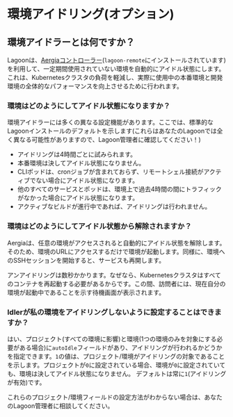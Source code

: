 # 環境アイドリング(オプション)

## 環境アイドラーとは何ですか？

Lagoonは、[Aergiaコントローラー](https://github.com/uselagoon/aergia-controller)(`lagoon-remote`にインストールされています)を利用して、一定期間使用されていない環境を自動的にアイドル状態にします。これは、Kubernetesクラスタの負荷を軽減し、実際に使用中の本番環境と開発環境の全体的なパフォーマンスを向上させるために行われます。

### 環境はどのようにしてアイドル状態になりますか？

環境アイドラーには多くの異なる設定機能があります。ここでは、標準的なLagoonインストールのデフォルトを示します(これらはあなたのLagoonでは全く異なる可能性がありますので、Lagoon管理者に確認してください！)

* アイドリングは4時間ごとに試みられます。
* 本番環境は決してアイドル状態になりません。
* CLIポッドは、cronジョブが含まれておらず、リモートシェル接続がアクティブでない場合にアイドル状態になります。
* 他のすべてのサービスとポッドは、環境上で過去4時間の間にトラフィックがなかった場合にアイドル状態になります。
* アクティブなビルドが進行中であれば、アイドリングは行われません。

### 環境はどのようにしてアイドル状態から解除されますか？

Aergiaは、任意の環境がアクセスされると自動的にアイドル状態を解除します。 そのため、環境のURLにアクセスするだけで環境が起動します。同様に、環境へのSSHセッションを開始すると、サービスも再開します。

アンアイドリングは数秒かかります。なぜなら、Kubernetesクラスタはすべてのコンテナを再起動する必要があるからです。この間、訪問者には、現在自分の環境が起動中であることを示す待機画面が表示されます。

### Idlerが私の環境をアイドリングしないように設定することはできますか？

はい、プロジェクト(すべての環境に影響)と環境(1つの環境のみを対象にする必要がある場合)に`autoIdle`フィールドがあり、アイドリングが行われるかどうかを指定できます。`1`の値は、プロジェクト/環境がアイドリングの対象であることを示します。プロジェクトが`0`に設定されている場合、環境が`0`に設定されていても、環境は決してアイドル状態になりません。
デフォルトは常に`1`(アイドリングが有効)です。

これらのプロジェクト/環境フィールドの設定方法がわからない場合は、あなたのLagoon管理者に相談してください。
